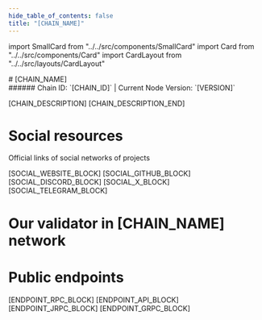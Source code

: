 ```yaml
---
hide_table_of_contents: false
title: "[CHAIN_NAME]"
---
```


import SmallCard from "../../src/components/SmallCard"
import Card from "../../src/components/Card"
import CardLayout from "../../src/layouts/CardLayout"

<div class="h1-with-icon icon-[CHAIN_SYSTEM_NAME]">
# [CHAIN_NAME]
</div>
###### Chain ID: `[CHAIN_ID]` | Current Node Version: `[VERSION]`

[CHAIN_DESCRIPTION]
[CHAIN_DESCRIPTION_END]

# Social resources
Official links of social networks of projects

<CardLayout autoFitEnabled={false}>
    [SOCIAL_WEBSITE_BLOCK]
    [SOCIAL_GITHUB_BLOCK]
    [SOCIAL_DISCORD_BLOCK]
    [SOCIAL_X_BLOCK]
    [SOCIAL_TELEGRAM_BLOCK]
</CardLayout>

# Our validator in [CHAIN_NAME] network

<CardLayout autoFitEnabled={true}>
    <Card
        to="[VALIDATOR_LINK]"
        header={{
            label: "[NODERS]TEAM",
            translateId: "development-setup",
        }}
        body={{
            label: "Trusted blockchain validator",
        }}
        iconPath="img/kotlin-icon.svg"
    />
</CardLayout>

# Public endpoints

<CardLayout autoFitEnabled={true}>
    [ENDPOINT_RPC_BLOCK]
    [ENDPOINT_API_BLOCK]
    [ENDPOINT_JRPC_BLOCK]
    [ENDPOINT_GRPC_BLOCK]
</CardLayout>